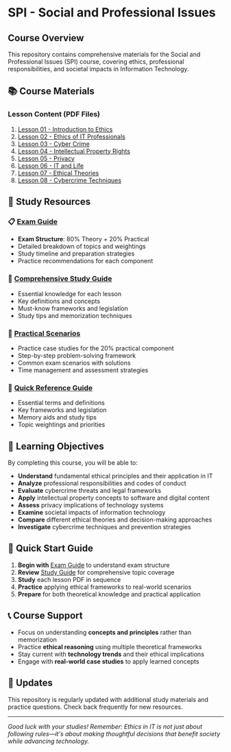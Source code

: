 # SPI - Social and Professional Issues

## Course Overview

This repository contains comprehensive materials for the Social and Professional Issues (SPI) course, covering ethics, professional responsibilities, and societal impacts in Information Technology.

## 📚 Course Materials

### **Lesson Content (PDF Files)**
1. [Lesson 01 - Introduction to Ethics](./Lesson%2001%20%20%20Introduction%20to%20Ethics.pdf)
2. [Lesson 02 - Ethics of IT Professionals](./Lesson%2002%20ethics%20of%20IT%20prfessionals.pdf)
3. [Lesson 03 - Cyber Crime](./Lesson%2003%20Cyber%20Crime.pdf)
4. [Lesson 04 - Intellectual Property Rights](./Lesson%2004%20%20%20Intellectual%20Property%20Rights.pdf)
5. [Lesson 05 - Privacy](./Lesson%2005%20%20Privacy.pdf)
6. [Lesson 06 - IT and Life](./Lesson%2006%20%20%20%20IT%20and%20Life.pdf)
7. [Lesson 07 - Ethical Theories](./Lesson%2007%20%20%20Ethical%20Theories.pdf)
8. [Lesson 08 - Cybercrime Techniques](./Lesson%2008%20%20%20%20Cybercrime%20Techniques.pdf)

## 📖 Study Resources

### **📋 [Exam Guide](./EXAM_GUIDE.md)**
- **Exam Structure**: 80% Theory + 20% Practical
- Detailed breakdown of topics and weightings
- Study timeline and preparation strategies
- Practice recommendations for each component

### **📝 [Comprehensive Study Guide](./STUDY_GUIDE.md)**
- Essential knowledge for each lesson
- Key definitions and concepts
- Must-know frameworks and legislation
- Study tips and memorization techniques

### **🎯 [Practical Scenarios](./PRACTICAL_SCENARIOS.md)**
- Practice case studies for the 20% practical component
- Step-by-step problem-solving framework
- Common exam scenarios with solutions
- Time management and assessment strategies

### **🔑 [Quick Reference Guide](./QUICK_REFERENCE.md)**
- Essential terms and definitions
- Key frameworks and legislation
- Memory aids and study tips
- Topic weightings and priorities

## 🎯 Learning Objectives

By completing this course, you will be able to:

- **Understand** fundamental ethical principles and their application in IT
- **Analyze** professional responsibilities and codes of conduct
- **Evaluate** cybercrime threats and legal frameworks
- **Apply** intellectual property concepts to software and digital content
- **Assess** privacy implications of technology systems
- **Examine** societal impacts of information technology
- **Compare** different ethical theories and decision-making approaches
- **Investigate** cybercrime techniques and prevention strategies

## 🚀 Quick Start Guide

1. **Begin with** [Exam Guide](./EXAM_GUIDE.md) to understand exam structure
2. **Review** [Study Guide](./STUDY_GUIDE.md) for comprehensive topic coverage
3. **Study** each lesson PDF in sequence
4. **Practice** applying ethical frameworks to real-world scenarios
5. **Prepare** for both theoretical knowledge and practical application

## 📞 Course Support

- Focus on understanding **concepts and principles** rather than memorization
- Practice **ethical reasoning** using multiple theoretical frameworks
- Stay current with **technology trends** and their ethical implications
- Engage with **real-world case studies** to apply learned concepts

## 🔄 Updates

This repository is regularly updated with additional study materials and practice questions. Check back frequently for new resources.

---

*Good luck with your studies! Remember: Ethics in IT is not just about following rules—it's about making thoughtful decisions that benefit society while advancing technology.*